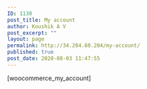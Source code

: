 ```yaml
---
ID: 1130
post_title: My account
author: Koushik A V
post_excerpt: ""
layout: page
permalink: http://34.204.60.204/my-account/
published: true
post_date: 2020-08-03 11:47:55
---
```

<!-- wp:shortcode -->[woocommerce_my_account]<!-- /wp:shortcode -->